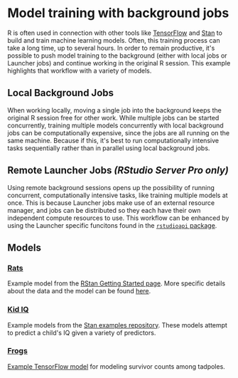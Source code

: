 # Model training with background jobs

R is often used in connection with other tools like [TensorFlow](https://www.tensorflow.org) and [Stan](https://mc-stan.org) to build and train machine learning models. Often, this training process can take a long time, up to several hours. In order to remain productive, it's possible to push model training to the background (either with local jobs or Launcher jobs) and continue working in the original R session. This example highlights that workflow with a variety of models.

## Local Background Jobs
When working locally, moving a single job into the background keeps the original R session free for other work. While multiple jobs can be started concurrently, training multiple models concurrently with local background jobs can be computationally expensive, since the jobs are all running on the same machine. Because if this, it's best to run computationally intensive tasks sequentially rather than in parallel using local background jobs.

## Remote Launcher Jobs *(RStudio Server Pro only)*
Using remote background sessions opens up the possibility of running concurrent, computationally intensive tasks, like training multiple models at once. This is because Launcher jobs make use of an external resource manager, and jobs can be distributed so they each have their own independent compute resources to use. This workflow can be enhanced by using the Launcher specific funcitons found in the [`rstudioapi` package](https://github.com/rstudio/rstudioapi).

## Models

### [Rats](rats)
Example model from the [RStan Getting Started page](https://github.com/stan-dev/rstan/wiki/RStan-Getting-Started). More specific details about the data and the model can be found [here](http://www.openbugs.net/Examples/Rats.html).

### [Kid IQ](iq)
Example models from the [Stan examples repository](https://github.com/stan-dev/example-models/wiki/ARM-Models-Sorted-by-Name#kid-iq). These models attempt to predict a child's IQ given a variety of predictors.

### [Frogs](frogs)
[Example TensorFlow model](https://blogs.rstudio.com/tensorflow/posts/2019-05-06-tadpoles-on-tensorflow/) for modeling survivor counts among tadpoles.